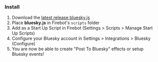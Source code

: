 ### Install
1. Download the [latest release bluesky.js](https://github.com/ebiggz/firebot-script-bluesky/releases)
2. Place **bluesky.js** in Firebot's `scripts` folder
3. Add as a Start Up Script in Firebot (Settings > Scripts > Manage Start Up Scripts)
4. Configure your Bluesky account in Settings > Integrations > Bluesky (Configure)
5. You are now be able to create "Post To Bluesky" effects or setup Bluesky events!
